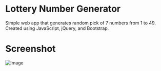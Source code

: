 # Lottery Number Generator
Simple web app that generates random pick of 7 numbers from 1 to 49. Created using JavaScript, jQuery, and Bootstrap.

# Screenshot
![image](https://user-images.githubusercontent.com/55269050/209892435-faf34f89-e87f-4e22-8c9c-d9daf52169bd.png)
